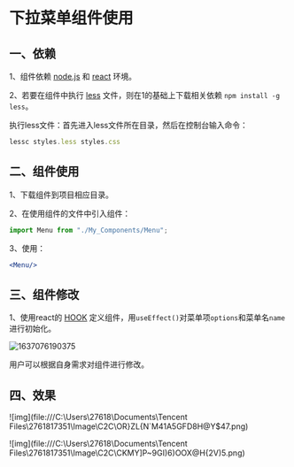 # 下拉菜单组件使用

## 一、依赖

1、组件依赖 [node.js](http://nodejs.cn/learn) 和 [react](https://react.docschina.org/) 环境。

2、若要在组件中执行 [less](https://less.bootcss.com/) 文件，则在1的基础上下载相关依赖 `npm install -g less`。

执行less文件：首先进入less文件所在目录，然后在控制台输入命令：

```js
lessc styles.less styles.css
```

## 二、组件使用

1、下载组件到项目相应目录。

2、在使用组件的文件中引入组件：

```jsx
import Menu from "./My_Components/Menu";
```

3、使用：

```jsx
<Menu/>
```

## 三、组件修改

1、使用react的 [HOOK](https://react.docschina.org/docs/hooks-intro.html) 定义组件，用`useEffect()`对菜单项`options`和菜单名`name`进行初始化。

![1637076190375](C:\Users\27618\AppData\Roaming\Typora\typora-user-images\1637076190375.png)

用户可以根据自身需求对组件进行修改。

## 四、效果

 ![img](file:///C:\Users\27618\Documents\Tencent Files\2761817351\Image\C2C\OR}ZL{N`M41A5GFD8H@Y$47.png) 

 ![img](file:///C:\Users\27618\Documents\Tencent Files\2761817351\Image\C2C\CKMY]P~9GI)6)OOX@H{2V)5.png) 

